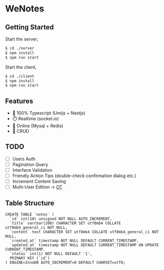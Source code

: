 # WeNotes

## Getting Started

Start the server,

```bash
$ cd ./server
$ npm install
$ npm run start
```

Start the client,

```bash
$ cd ./client
$ npm install
$ npm run start
```

## Features

- 💪 100% Typescript (Umijs + Nestjs)
- ⏱️ Realtime (socket.io)
- 💾 Online (Mysql + Redis)
- 📒 CRUD

## TODO

- [ ] Users Auth
- [ ] Pagination Query
- [ ] Interface Validation
- [ ] Friendly Action Tips (double-check confirmation dialog etc.)
- [ ] Increment Content Saving
- [ ] Multi-User Edition -> [OT](https://operational-transformation.github.io/index.html)

## Table Structure

```Mysql
CREATE TABLE `notes` (
  `id` int(10) unsigned NOT NULL AUTO_INCREMENT,
  `title` varchar(200) CHARACTER SET utf8mb4 COLLATE utf8mb4_general_ci NOT NULL,
  `content` text CHARACTER SET utf8mb4 COLLATE utf8mb4_general_ci NOT NULL,
  `created_at` timestamp NOT NULL DEFAULT CURRENT_TIMESTAMP,
  `updated_at` timestamp NOT NULL DEFAULT CURRENT_TIMESTAMP ON UPDATE CURRENT_TIMESTAMP,
  `status` int(1) NOT NULL DEFAULT '1',
  PRIMARY KEY (`id`)
) ENGINE=InnoDB AUTO_INCREMENT=0 DEFAULT CHARSET=utf8;
```
